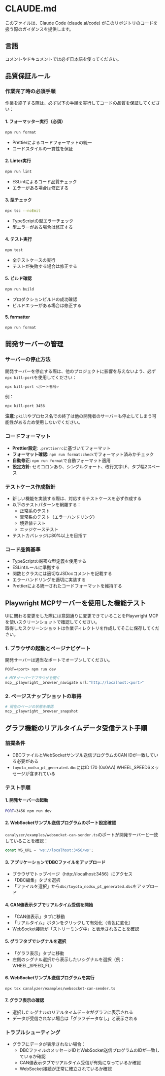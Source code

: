 # CLAUDE.md

このファイルは、Claude Code (claude.ai/code) がこのリポジトリのコードを扱う際のガイダンスを提供します。

## 言語

コメントやドキュメントでは必ず日本語を使ってください。

## 品質保証ルール

### 作業完了時の必須手順

作業を終了する際は、必ず以下の手順を実行してコードの品質を保証してください：

#### 1. フォーマッター実行（必須）

```bash
npm run format
```

- Prettierによるコードフォーマットの統一
- コードスタイルの一貫性を保証

#### 2. Linter実行

```bash
npm run lint
```

- ESLintによるコード品質チェック
- エラーがある場合は修正する

#### 3. 型チェック

```bash
npx tsc --noEmit
```

- TypeScriptの型エラーチェック
- 型エラーがある場合は修正する

#### 4. テスト実行

```bash
npm test
```

- 全テストケースの実行
- テストが失敗する場合は修正する

#### 5. ビルド確認

```bash
npm run build
```

- プロダクションビルドの成功確認
- ビルドエラーがある場合は修正する

#### 5. formatter

```bash
npm run format
```

## 開発サーバーの管理

### サーバーの停止方法

開発サーバーを停止する際は、他のプロジェクトに影響を与えないよう、必ず`npx kill-port`を使用してください：

```bash
npx kill-port <ポート番号>
```

例：
```bash
npx kill-port 3456
```

**注意**: `pkill`やプロセス名での終了は他の開発者のサーバーも停止してしまう可能性があるため使用しないでください。

### コードフォーマット

- **Prettier設定**: `.prettierrc`に基づいてフォーマット
- **フォーマット確認**: `npm run format:check`でフォーマット済みかチェック
- **自動修正**: `npm run format`で自動フォーマット適用
- **設定方針**: セミコロンあり、シングルクォート、改行文字LF、タブ幅2スペース

### テストケース作成指針

- 新しい機能を実装する際は、対応するテストケースを必ず作成する
- 以下のテストパターンを網羅する：
  - 正常系のテスト
  - 異常系のテスト（エラーハンドリング）
  - 境界値テスト
  - エッジケーステスト
- テストカバレッジは80%以上を目指す

### コード品質基準

- TypeScriptの厳密な型定義を使用する
- ESLintルールに準拠する
- 関数とクラスには適切なJSDocコメントを記載する
- エラーハンドリングを適切に実装する
- Prettierによる統一されたコードフォーマットを維持する

## Playwright MCPサーバーを使用した機能テスト
UIに関わる変更をした際には意図通りに変更できていることをPlaywright MCPを使いスクリーンショットで確認してください。  
取得したスクリーンショットは作業ディレクトリを作成してそこに保存してください。  

### 1. ブラウザの起動とページナビゲート
開発サーバーは適当なポートでオープンしてください。

```
PORT=<port> npm run dev
```

```bash
# MCPサーバーでブラウザを開く
mcp__playwright__browser_navigate url:"http://localhost:<port>"
```

### 2. ページスナップショットの取得

```bash
# 現在のページの状態を確認
mcp__playwright__browser_snapshot
```

## グラフ機能のリアルタイムデータ受信テスト手順

### 前提条件
- DBCファイルとWebSocketサンプル送信プログラムのCAN IDが一致している必要がある
- `toyota_nodsu_pt_generated.dbc`にはID 170 (0x0AA) WHEEL_SPEEDSメッセージが含まれている

### テスト手順

#### 1. 開発サーバーの起動
```bash
PORT=3456 npm run dev
```

#### 2. WebSocketサンプル送信プログラムのポート設定確認
`canalyzer/examples/websocket-can-sender.ts`のポートが開発サーバーと一致していることを確認：
```typescript
const WS_URL = 'ws://localhost:3456/ws';
```

#### 3. アプリケーションでDBCファイルをアップロード
- ブラウザでトップページ（http://localhost:3456）にアクセス
- 「DBC編集」タブを選択
- 「ファイルを選択」から`dbc/toyota_nodsu_pt_generated.dbc`をアップロード

#### 4. CAN値表示タブでリアルタイム受信を開始
- 「CAN値表示」タブに移動
- 「リアルタイム」ボタンをクリックして有効化（青色に変化）
- WebSocket接続が「ストリーミング中」と表示されることを確認

#### 5. グラフタブでシグナルを選択
- 「グラフ表示」タブに移動
- 左側のシグナル選択から表示したいシグナルを選択（例：WHEEL_SPEED_FL）

#### 6. WebSocketサンプル送信プログラムを実行
```bash
npx tsx canalyzer/examples/websocket-can-sender.ts
```

#### 7. グラフ表示の確認
- 選択したシグナルのリアルタイムデータがグラフに表示される
- データが受信されない場合は「グラフデータなし」と表示される

### トラブルシューティング
- グラフにデータが表示されない場合：
  - DBCファイルのメッセージIDとWebSocket送信プログラムのIDが一致しているか確認
  - CAN値表示タブでリアルタイム受信が有効になっているか確認
  - WebSocket接続が正常に確立されているか確認
